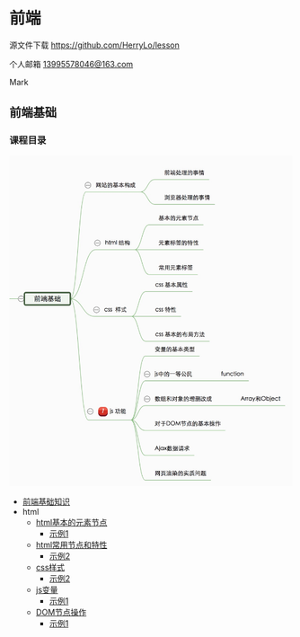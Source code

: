# 前端

源文件下载 https://github.com/HerryLo/lesson

个人邮箱 13995578046@163.com

Mark

## 前端基础

### 课程目录

![img](./img/1530758094483.jpg)

- [前端基础知识](./baseLesson/lesson1.md)
- html
    - [html基本的元素节点](./baseLesson/lesson2/lesson2.md)
        - [示例1](./baseLesson/lesson2/lesson23.html)
    - [html常用节点和特性](./baseLesson/lesson3/lesson3.md)
        - [示例2](./baseLesson/lesson3/lesson33.html)
    - [css样式](./baseLesson/lesson4/lesson4.md)
        - [示例2](./baseLesson/lesson4/lesson44.html)
    - [js变量](./baseLesson/lesson5/lesson5.md)
        - [示例1](./baseLesson/lesson5/lesson55.html)
    - [DOM节点操作](./baseLesson/lesson6/lesson6.md)
        - [示例1](./baseLesson/lesson6/lesson66.html)
